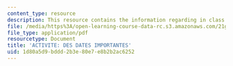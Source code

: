 ```yaml
---
content_type: resource
description: This resource contains the information regarding in class activities.
file: /media/https%3A/open-learning-course-data-rc.s3.amazonaws.com/21g-301-french-i-fall-2004/1d80a5d9bddd2b3e80e7e8b2b2ac6252_MIT21G_301F04_ch2_ex2.pdf
file_type: application/pdf
resourcetype: Document
title: 'ACTIVITE: DES DATES IMPORTANTES'
uid: 1d80a5d9-bddd-2b3e-80e7-e8b2b2ac6252
---
```

